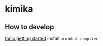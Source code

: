 # kimika

## How to develop

[tonic getting started](https://github.com/hyperium/tonic?tab=readme-ov-file#getting-started) install `protobuf complier`
